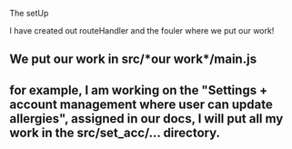 The setUp

I have created out routeHandler and the fouler where we put our work!

<h2>We put our work in src/*our work*/main.js<h2>
for example, I am working on the "Settings + account management where user can update allergies", assigned in our docs, I will put all my work in the src/set_acc/... directory. 
